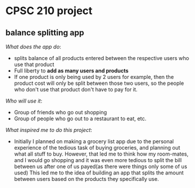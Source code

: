 # CPSC 210 project 

## balance splitting app

*What does the app do*:
- splits balance of all products entered between the respective users who use that product
- Full liberty to **add as many users and products**
- If one product is only being used by 2 users for example, then the product cost will only be split between those two 
users, so the people who don't use that product don't have to pay for it.

*Who will use it*:

- Group of friends who go out shopping
- Group of people who go out to a restaurant to eat, etc.

*What inspired me to do this project*:

- Initially I planned on making a grocery list app due to the personal experience of the tedious task of buying 
groceries, and planning out what all stuff to buy. However, that led me to think how my room-mates, and I would go shopping
and it was even more tedious to split the bill between us after one of us payed(as there were things only some of us used)
This led me to the idea of building an app that splits the amount between users based on the products they specifically use.